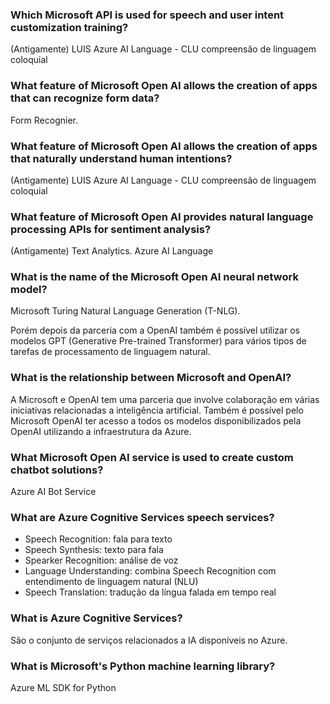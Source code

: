 
### Which Microsoft API is used for speech and user intent customization training?

(Antigamente) LUIS
Azure AI Language - CLU compreensão de linguagem coloquial

### What feature of Microsoft Open AI allows the creation of apps that can recognize form data?

Form Recognier.
### What feature of Microsoft Open AI allows the creation of apps that naturally understand human intentions? 

(Antigamente) LUIS
Azure AI Language - CLU compreensão de linguagem coloquial

### What feature of Microsoft Open AI provides natural language processing APIs for sentiment analysis?

(Antigamente) Text Analytics.
Azure AI Language

### What is the name of the Microsoft Open AI neural network model?

Microsoft Turing Natural Language Generation (T-NLG).

Porém depois da parceria com a OpenAI também é possível utilizar os modelos GPT (Generative Pre-trained Transformer) para vários tipos de tarefas de processamento de linguagem natural.

### What is the relationship between Microsoft and OpenAI?

A Microsoft e OpenAI tem uma parceria que involve colaboração em várias iniciativas relacionadas a inteligência artificial.
Também é possível pelo Microsoft OpenAI ter acesso a todos os modelos disponibilizados pela OpenAI utilizando a infraestrutura da Azure.

### What Microsoft Open AI service is used to create custom chatbot solutions?

Azure AI Bot Service

### What are Azure Cognitive Services speech services?

- Speech Recognition: fala para texto
- Speech Synthesis: texto para fala
- Spearker Recognition: análise de voz
- Language Understanding: combina Speech Recognition com entendimento de linguagem natural (NLU)
- Speech Translation: tradução da língua falada em tempo real

### What is Azure Cognitive Services?

São o conjunto de serviços relacionados a IA disponíveis no Azure.

### What is Microsoft's Python machine learning library?

Azure ML SDK for Python